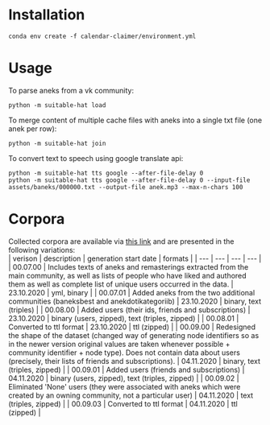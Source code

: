 # Installation
```shell script
conda env create -f calendar-claimer/environment.yml
```
# Usage
To parse aneks from a vk community:
```shell script
python -m suitable-hat load
```
To merge content of multiple cache files with aneks into a single txt file (one anek per row):
```shell script
python -m suitable-hat join
```
To convert text to speech using google translate api:
```shell script
python -m suitable-hat tts google --after-file-delay 0
python -m suitable-hat tts google --after-file-delay 0 --input-file assets/baneks/000000.txt --output-file anek.mp3 --max-n-chars 100
```
# Corpora
Collected corpora are available via [this link](https://bit.ly/baneks-corpora) and are presented in the following variations:  
| verison | description | generation start date | formats |
| --- | --- | --- | --- |
| 00.07.00 | Includes texts of aneks and remasterings extracted from the main community, as well as lists of people who have liked and authored them as well as complete list of unique users occurred in the data. | 23.10.2020 | yml, binary |
| 00.07.01 | Added aneks from the two additional communities (baneksbest and anekdotikategoriib) | 23.10.2020 | binary, text (triples) |
| 00.08.00 | Added users (their ids, friends and subscriptions) | 23.10.2020 | binary (users, zipped), text (triples, zipped) |
| 00.08.01 | Converted to ttl format | 23.10.2020 | ttl (zipped) |
| 00.09.00 | Redesigned the shape of the dataset (changed way of generating node identifiers so as in the newer version original values are taken whenever possible + community identifier + node type). Does not contain data about users (precisely, their lists of friends and subscriptions). | 04.11.2020 | binary, text (triples, zipped) |
| 00.09.01 | Added users (friends and subscriptions) | 04.11.2020 | binary (users, zipped), text (triples, zipped) |
| 00.09.02 | Eliminated 'None' users (they were associated with aneks which were created by an owning community, not a particular user) | 04.11.2020 | text (triples, zipped) |
| 00.09.03 | Converted to ttl format | 04.11.2020 | ttl (zipped) |
